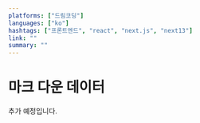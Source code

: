 ```yaml
---
platforms: ["드림코딩"]
languages: ["ko"]
hashtags: ["프론트엔드", "react", "next.js", "next13"]
link: ""
summary: ""
---
```


# 마크 다운 데이터

추가 예정입니다.
